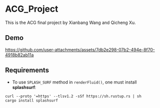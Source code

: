 # ACG_Project

This is the ACG final project by Xianbang Wang and Qicheng Xu.

## Demo

https://github.com/user-attachments/assets/7db2e298-07b2-494e-8f70-4918b82ab11a


## Requirements

- To use `SPLASH_SURF` method in `renderFluid()`, one must install **splashsurf**:

```
curl --proto '=https' --tlsv1.2 -sSf https://sh.rustup.rs | sh
cargo install splashsurf
```
